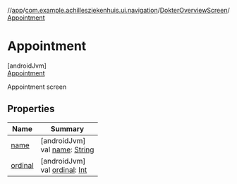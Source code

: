 //[app](../../../../index.md)/[com.example.achillesziekenhuis.ui.navigation](../../index.md)/[DokterOverviewScreen](../index.md)/[Appointment](index.md)

# Appointment

[androidJvm]\
[Appointment](index.md)

Appointment screen

## Properties

| Name | Summary |
|---|---|
| [name](../-login/index.md#-372974862%2FProperties%2F-912451524) | [androidJvm]<br>val [name](../-login/index.md#-372974862%2FProperties%2F-912451524): [String](https://kotlinlang.org/api/latest/jvm/stdlib/kotlin/-string/index.html) |
| [ordinal](../-login/index.md#-739389684%2FProperties%2F-912451524) | [androidJvm]<br>val [ordinal](../-login/index.md#-739389684%2FProperties%2F-912451524): [Int](https://kotlinlang.org/api/latest/jvm/stdlib/kotlin/-int/index.html) |
